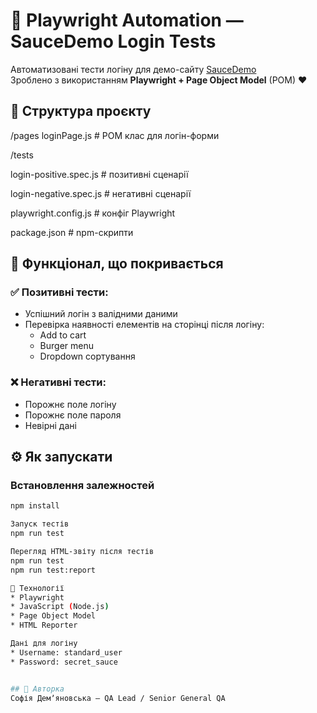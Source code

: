 # 🧪 Playwright Automation — SauceDemo Login Tests

Автоматизовані тести логіну для демо-сайту [SauceDemo](https://www.saucedemo.com)  
Зроблено з використанням **Playwright + Page Object Model** (POM) ❤️

## 📁 Структура проєкту

/pages
loginPage.js # POM клас для логін-форми

/tests

login-positive.spec.js # позитивні сценарії

login-negative.spec.js # негативні сценарії

playwright.config.js # конфіг Playwright

package.json # npm-скрипти

## 🚀 Функціонал, що покривається

### ✅ Позитивні тести:
- Успішний логін з валідними даними
- Перевірка наявності елементів на сторінці після логіну:
  - Add to cart
  - Burger menu
  - Dropdown сортування

### ❌ Негативні тести:
- Порожнє поле логіну
- Порожнє поле пароля
- Невірні дані

## ⚙️ Як запускати

### Встановлення залежностей

```bash
npm install

Запуск тестів
npm run test

Перегляд HTML-звіту після тестів
npm run test
npm run test:report

🧠 Технології
* Playwright
* JavaScript (Node.js)
* Page Object Model
* HTML Reporter

Дані для логіну
* Username: standard_user 
* Password: secret_sauce


## 📌 Авторка
Софія Демʼяновська — QA Lead / Senior General QA

